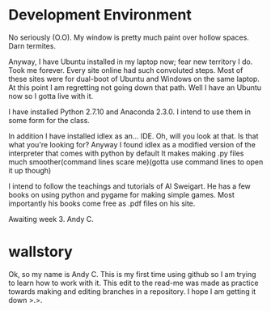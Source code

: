 <h1> Development Environment </h1>

<p>
</t>
  No seriously (O.O). 
  My window is pretty much paint over hollow spaces. Darn termites.
</p>

<p>
  Anyway, I have Ubuntu installed in my laptop now; fear new territory I do. 
  Took me forever. 
  Every site online had such convoluted steps. 
  Most of these sites were for dual-boot of Ubuntu and Windows on the same laptop. 
  At this point I am regretting not going down that path. 
  Well I have an Ubuntu now so I gotta live with it. 
</p>

<p>
I have installed Python 2.7.10 and Anaconda 2.3.0. 
I intend to use them in some form for the class.
</p>

<p>
In addition I have installed idlex as an... IDE. Oh, will you look at that. 
Is that what you're looking for? 
Anyway I found idlex as a modified version of the interpreter that comes with python by default
It makes making .py files much smoother(command lines scare me)(gotta use command lines to open it up though)
</p>

<p>
I intend to follow the teachings and tutorials of Al Sweigart. 
He has a few books on using python and pygame for making simple games.
Most importantly his books come free as .pdf files on his site. 
</p>

<p>
Awaiting week 3. 
Andy C. 
</p>

<h1>
wallstory
</h1>

<p>
Ok, so my name is Andy C.
This is my first time using github so I am trying to learn how to work with it. 
This edit to the read-me was made as practice towards making and editing branches in a repository.
I hope I am getting it down >.>. 
</p>
